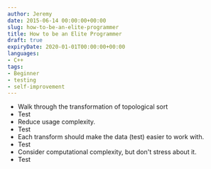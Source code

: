```yaml
---
author: Jeremy
date: 2015-06-14 00:00:00+00:00
slug: how-to-be-an-elite-programmer
title: How to be an Elite Programmer
draft: true
expiryDate: 2020-01-01T00:00:00+00:00
languages:
- C++
tags:
- Beginner
- testing
- self-improvement
---
```


- Walk through the transformation of topological sort 
- Test
- Reduce usage complexity.
- Test
- Each transform should make the data (test) easier to work with.
- Test
- Consider computational complexity, but don't stress about it.
- Test

